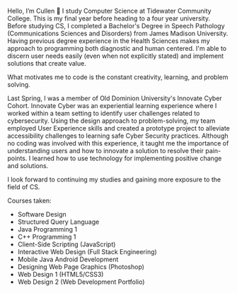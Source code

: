 Hello, I’m Cullen 👋
I study Computer Science at Tidewater Community College.
This is my final year before heading to a four year university. 
Before studying CS, I completed a Bachelor's Degree in Speech Pathology (Communications Sciences and Disorders) from James Madison University. 
Having previous degree experience in the Health Sciences makes my approach to programming both diagnostic and human centered. I'm able to discern user needs easily (even when not explicitly stated) and implement solutions that create value. 

What motivates me to code is the constant creativity, learning, and problem solving. 

Last Spring, I was a member of Old Dominion University's Innovate Cyber Cohort.
Innovate Cyber was an experiential learning experience where I worked within a team setting to identify user challenges related to cybersecurity. Using the design approach to problem-solving, my team employed User Experience skills and created a prototype project to alleviate accessibility challenges to learning safe Cyber Security practices. Although no coding was involved with this experience, it taught me the importance of understanding users and how to innovate a solution to resolve their pain-points. I learned how to use technology for implementing positive change and solutions.

I look forward to continuing my studies and gaining more exposure to the field of CS. 

  
Courses taken:
- Software Design
- Structured Query Language
- Java Programming 1
- C++ Programming 1
- Client-Side Scripting (JavaScript)
- Interactive Web Design (Full Stack Engineering)
- Mobile Java Android Development
- Designing Web Page Graphics (Photoshop)
- Web Design 1 (HTML5/CSS3)
- Web Design 2 (Web Development Portfolio)


